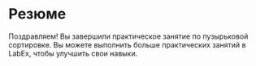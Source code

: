 # Резюме

Поздравляем! Вы завершили практическое занятие по пузырьковой сортировке. Вы можете выполнить больше практических занятий в LabEx, чтобы улучшить свои навыки.
